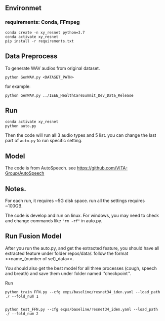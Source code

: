 ## Environmet

### requirements: Conda, FFmpeg

```
conda create -n xy_resnet python=3.7
conda activate xy_resnet
pip install -r requirements.txt
```

## Data Preprocess
To generate WAV audios from original dataset.
```
python GenWAV.py <DATASET_PATH>
```
for example:

```
python GenWAV.py ../IEEE_HealthCareSummit_Dev_Data_Release
```

## Run
```
conda activate xy_resnet
python auto.py
```
Then the code will run all 3 audio types and 5 list.
you can change the last part of `auto.py` to run specific setting.

## Model
The code is from AutoSpeech.
see https://github.com/VITA-Group/AutoSpeech

## Notes.
For each run, it requires ~5G disk space. run all the settings requires ~100GB.

The code is develop and run on linux. For windows, you may need to check and change commands like `"rm -rf"` in auto.py.

## Run Fusion Model

After you run the auto.py, and get the extracted feature, you should have all extracted feature under folder repos/data/. follow the format <<name_(number of set)_data>>. 

You should also get the best model for all three processes (cough, speech and breath) and save them under folder named ''checkpoint''.

Run
```
python train_FFN.py --cfg exps/baseline/resnet34_iden.yaml --load_path ./ --fold_num 1


python test_FFN.py --cfg exps/baseline/resnet34_iden.yaml --load_path ./ --fold_num 2
```


